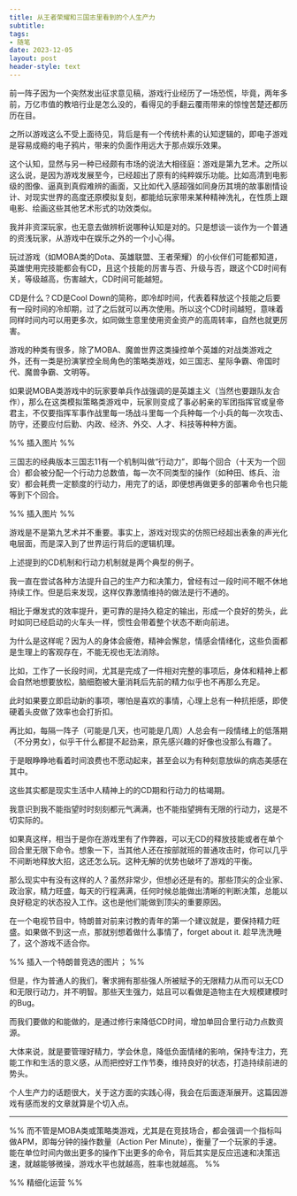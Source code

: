 ```yaml
---
title: 从王者荣耀和三国志里看到的个人生产力
subtitle: 
tags: 
- 随笔
date: 2023-12-05
layout: post
header-style: text
---
```


前一阵子因为一个突然发出征求意见稿，游戏行业经历了一场恐慌，毕竟，两年多前，万亿市值的教培行业是怎么没的，看得见的手翻云覆雨带来的惊惶苦楚还都历历在目。

之所以游戏这么不受上面待见，背后是有一个传统朴素的认知逻辑的，即电子游戏是容易成瘾的电子鸦片，带来的负面作用远大于那点娱乐效果。

这个认知，显然与另一种已经颇有市场的说法大相径庭：游戏是第九艺术。之所以这么说，是因为游戏发展至今，已经超出了原有的纯粹娱乐功能。比如高清到电影级的图像、逼真到真假难辨的画面，又比如代入感超强如同身历其境的故事剧情设计、对现实世界的高度还原模拟复刻，都能给玩家带来某种精神洗礼，在性质上跟电影、绘画这些其他艺术形式的功效类似。

我并非资深玩家，也无意去做辨析说哪种认知是对的。只是想谈一谈作为一个普通的资浅玩家，从游戏中在娱乐之外的一个小心得。

玩过游戏（如MOBA类的Dota、英雄联盟、王者荣耀）的小伙伴们可能都知道，英雄使用完技能都会有CD，且这个技能的厉害与否、升级与否，跟这个CD时间有关，等级越高，伤害越大，CD时间可能越短。

CD是什么？CD是Cool Down的简称，即冷却时间，代表着释放这个技能之后要有一段时间的冷却期，过了之后就可以再次使用。所以这个CD时间越短，意味着同样时间内可以用更多次，如同做生意里使用资金资产的高周转率，自然也就更厉害。

游戏的种类有很多，除了MOBA、魔兽世界这类操控单个英雄的对战类游戏之外，还有一类是扮演掌控全局角色的策略类游戏，如三国志、星际争霸、帝国时代、魔兽争霸、文明等。

如果说MOBA类游戏中的玩家要单兵作战强调的是英雄主义（当然也要跟队友合作），那么在这类模拟策略类游戏中，玩家则变成了事必躬亲的军团指挥官或皇帝君主，不仅要指挥军事作战里每一场战斗里每一个兵种每一个小兵的每一次攻击、防守，还要应付后勤、内政、经济、外交、人才、科技等种种方面。

%% 插入图片 %%

三国志的经典版本三国志11有一个机制叫做“行动力”，即每个回合（十天为一个回合）都会被分配一个行动力总数值，每一次不同类型的操作（如种田、练兵、治安）都会耗费一定额度的行动力，用完了的话，即便想再做更多的部署命令也只能等到下个回合。

%% 插入图片 %%


游戏是不是第九艺术并不重要。事实上，游戏对现实的仿照已经超出表象的声光化电层面，而是深入到了世界运行背后的逻辑机理。

上述提到的CD机制和行动力机制就是两个典型的例子。

我一直在尝试各种方法提升自己的生产力和决策力，曾经有过一段时间不眠不休地持续工作。但是后来发现，这样仅靠激情维持的做法是行不通的。

相比于爆发式的效率提升，更可靠的是持久稳定的输出，形成一个良好的势头，此时如同已经启动的火车头一样，惯性会带着整个状态不断向前进。

为什么是这样呢？因为人的身体会疲倦，精神会懈怠，情感会情绪化，这些负面都是生理上的客观存在，不能无视也无法消除。

比如，工作了一长段时间，尤其是完成了一件相对完整的事项后，身体和精神上都会自然地想要放松，脑细胞被大量消耗后先前的精力似乎也不再那么充足。

此时如果要立即启动新的事项，哪怕是喜欢的事情，心理上总有一种抗拒感，即使硬着头皮做了效率也会打折扣。

再比如，每隔一阵子（可能是几天，也可能是几周）人总会有一段情绪上的低落期（不分男女），似乎干什么都提不起劲来，原先感兴趣的好像也没那么有趣了。

于是眼睁睁地看着时间浪费也不愿动起来，甚至会以为有种刻意放纵的病态美感在其中。



这些其实都是现实生活中人精神上的的CD期和行动力的枯竭期。

我意识到我不能指望时时刻刻都元气满满，也不能指望拥有无限的行动力，这是不切实际的。

如果真这样，相当于是你在游戏里有了作弊器，可以无CD的释放技能或者在单个回合里无限下命令。想象一下，当其他人还在按部就班的普通攻击时，你可以几乎不间断地释放大招，这还怎么玩。这种无解的优势也破坏了游戏的平衡。

那么现实中有没有这样的人？虽然非常少，但想必还是有的。那些顶尖的企业家、政治家，精力旺盛，每天的行程满满，任何时候总能做出清晰的判断决策，总能以良好稳定的状态投入工作。这也是他们能做到顶尖的重要原因。

在一个电视节目中，特朗普对前来讨教的青年的第一个建议就是，要保持精力旺盛。如果做不到这一点，那就别想着做什么事情了，forget about it. 趁早洗洗睡了，这个游戏不适合你。

%% 插入一个特朗普竞选的图片； %%

但是，作为普通人的我们，奢求拥有那些强人所被赋予的无限精力从而可以无CD和无限行动力，并不明智。那些天生强力，姑且可以看做是造物主在大规模建模时的Bug。

而我们要做的和能做的，是通过修行来降低CD时间，增加单回合里行动力点数资源。

大体来说，就是要管理好精力，学会休息，降低负面情绪的影响，保持专注力，充能工作和生活的意义感，从而把控好工作节奏，维持良好的状态，打造持续前进的势头。

个人生产力的话题很大，关于这方面的实践心得，我会在后面逐渐展开。这篇因游戏有感而发的文章就算是个切入点。


---


%% 而不管是MOBA类或策略类游戏，尤其是在竞技场合，都会强调一个指标叫做APM，即每分钟的操作数量（Action Per Minute），衡量了一个玩家的手速。能在单位时间内做出更多的操作下出更多的命令，背后其实是反应迅速和决策迅速，就越能够微操，游戏水平也就越高，胜率也就越高。 %%

%% 精细化运营 %%

